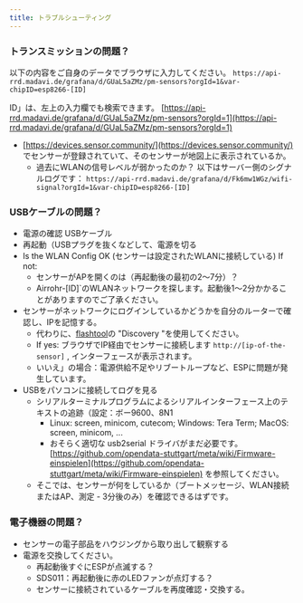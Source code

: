 ```yaml
---
title: トラブルシューティング
---
```


### トランスミッションの問題？
以下の内容をご自身のデータでブラウザに入力してください。
`https://api-rrd.madavi.de/grafana/d/GUaL5aZMz/pm-sensors?orgId=1&var-chipID=esp8266-[ID]`

ID」は、左上の入力欄でも検索できます。 [https://api-rrd.madavi.de/grafana/d/GUaL5aZMz/pm-sensors?orgId=1](https://api-rrd.madavi.de/grafana/d/GUaL5aZMz/pm-sensors?orgId=1)

* [https://devices.sensor.community/](https://devices.sensor.community/) でセンサーが登録されていて、そのセンサーが地図上に表示されているか。
    * 過去にWLANの信号レベルが弱かったのか？
        以下はサーバー側のシグナルログです： `https://api-rrd.madavi.de/grafana/d/Fk6mw1WGz/wifi-signal?orgId=1&var-chipID=esp8266-[ID]`
       

### USBケーブルの問題？
* 電源の確認 USBケーブル
* 再起動（USBプラグを抜くなどして、電源を切る
* Is the WLAN Config OK (センサーは設定されたWLANに接続している) If not:
    * センサーがAPを開くのは（再起動後の最初の2～7分）？
    * Airrohr-[ID]`のWLANネットワークを探します。起動後1～2分かかることがありますのでご了承ください。
* センサーがネットワークにログインしているかどうかを自分のルーターで確認し、IPを記憶する。
    * 代わりに、[flashtool](https://github.com/opendata-stuttgart/airrohr-firmware-flasher/)の "Discovery "を使用してください。
    * If yes: ブラウザでIP経由でセンサーに接続します `http://[ip-of-the-sensor]` , インターフェースが表示されます。
    * いいえ」の場合：電源供給不足やリブートループなど、ESPに問題が発生しています。
* USBをパソコンに接続してログを見る
    * シリアルターミナルプログラムによるシリアルインターフェース上のテキストの追跡（設定：ボー9600、8N1
        * Linux: screen, minicom, cutecom; Windows: Tera Term; MacOS: screen, minicom, ...
        * おそらく適切な usb2serial ドライバがまだ必要です。[https://github.com/opendata-stuttgart/meta/wiki/Firmware-einspielen](https://github.com/opendata-stuttgart/meta/wiki/Firmware-einspielen) を参照してください。
    * そこでは、センサーが何をしているか（ブートメッセージ、WLAN接続またはAP、測定 - 3分後のみ）を確認できるはずです。

### 電子機器の問題？
* センサーの電子部品をハウジングから取り出して観察する
* 電源を交換してください。
    * 再起動後すぐにESPが点滅する？
    * SDS011：再起動後に赤のLEDファンが点灯する？
    * センサーに接続されているケーブルを再度確認・交換する。
